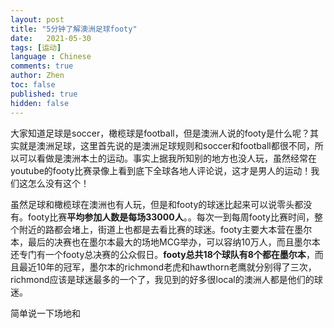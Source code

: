 ```yaml
---
layout: post
title: "5分钟了解澳洲足球footy"
date:   2021-05-30
tags: [运动]
language : Chinese
comments: true
author: Zhen
toc: false
published: true
hidden: false
---
```

大家知道足球是soccer，橄榄球是football，但是澳洲人说的footy是什么呢？其实就是澳洲足球，这里首先说的是澳洲足球规则和soccer和football都很不同，所以可以看做是澳洲本土的运动。事实上据我所知别的地方也没人玩，虽然经常在youtube的footy比赛录像上看到底下全球各地人评论说，这才是男人的运动！我们这怎么没有这个！

虽然足球和橄榄球在澳洲也有人玩，但是和footy的球迷比起来可以说零头都没有。footy比赛**平均参加人数是每场33000人**。。每次一到每周footy比赛时间，整个附近的路都会堵上，街道上也都是去看比赛的球迷。footy主要大本营在墨尔本，最后的决赛也在墨尔本最大的场地MCG举办，可以容纳10万人，而且墨尔本还专门有一个footy总决赛的公众假日。**footy总共18个球队有8个都在墨尔本**，而且最近10年的冠军，墨尔本的richmond老虎和hawthorn老鹰就分别得了三次，richmond应该是球迷最多的一个了，我见到的好多很local的澳洲人都是他们的球迷。

简单说一下场地和


<!--stackedit_data:
eyJoaXN0b3J5IjpbMzIyMjMwMjc2LC0yOTA2NTU3MTUsMTQxOD
Q5MDMwNSwtMTI0NDA3NjQ4OV19
-->